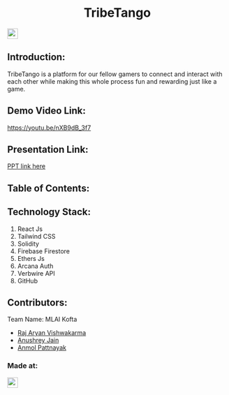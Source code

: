 <h1 align="center">TribeTango</h1>
<p align="center">
</p>

<a href="https://hack36.com"> <img src="https://i.postimg.cc/RFFWF4vg/built-at-hack.jpg" height=24px> </a>


## Introduction:
  TribeTango is a platform for our fellow gamers to connect and interact with each other while making this whole process fun and rewarding just like a game.
  
## Demo Video Link:
  <a href="https://youtu.be/nXB9dB_3f7w">https://youtu.be/nXB9dB_3f7</a>
  
## Presentation Link:
  <a href="https://docs.google.com/presentation/d/1LJrlkhTtUTwfygMw_1fn8Dl39CRSJmi0/edit?usp=share_link&ouid=109093468618715352530&rtpof=true&sd=true"> PPT link here </a>
  
  
## Table of Contents:

## Technology Stack:
  1) React Js
  2) Tailwind CSS
  3) Solidity
  4) Firebase Firestore
  5) Ethers Js
  6) Arcana Auth
  7) Verbwire API
  8) GitHub
  

## Contributors:

Team Name: MLAI Kofta

* [Raj Aryan Vishwakarma](https://github.com/8rxn)
* [Anushrey Jain](https://github.com/anushrxy)
* [Anmol Pattnayak](https://github.com/SirSimon162)


### Made at:
<a href="https://hack36.com"> <img src="https://i.postimg.cc/RFFWF4vg/built-at-hack.jpg" height=24px> </a>

